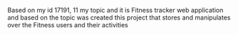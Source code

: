 Based on my id 17191, 11 my topic and it is Fitness tracker web application and based on the topic was created this project that stores and manipulates over the Fitness users and their activities 
